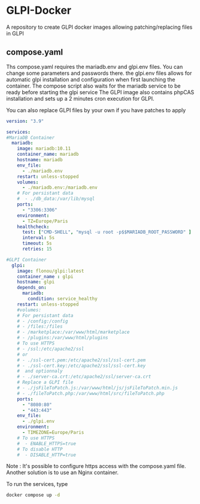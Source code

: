 # GLPI-Docker
A repository to create GLPI docker images allowing patching/replacing files in GLPI

## compose.yaml

Ths compose.yaml requires the mariadb.env and glpi.env files. You can change some parameters and passwords there. the glpi.env files allows for automatic glpi installation and configuration when first launching the container. The compose script also waits for the mariadb service to be ready before starting the glpi service
The GLPI image also contains phpCAS installation and sets up a 2 minutes cron execution for GLPI.

You can also replace GLPI files by your own if you have patches to apply


```yaml
version: "3.9"

services:
#MariaDB Container
  mariadb:
    image: mariadb:10.11
    container_name: mariadb
    hostname: mariadb
    env_file:
      - ./mariadb.env
    restart: unless-stopped
    volumes:
      - ./mariadb.env:/mariadb.env
    # For persistant data
    #  - ./db_data:/var/lib/mysql
    ports:
      - "3306:3306"
    environment:
      - TZ=Europe/Paris
    healthcheck:
      test: ["CMD-SHELL", "mysql -u root -p$$MARIADB_ROOT_PASSWORD" ]
      interval: 5s
      timeout: 5s
      retries: 15

#GLPI Container
  glpi:
    image: flonou/glpi:latest
    container_name : glpi
    hostname: glpi
    depends_on:
      mariadb:
        condition: service_healthy 
    restart: unless-stopped
    #volumes:
    # For persistant data
    # - /config:/config
    # - /files:/files
    # - /marketplace:/var/www/html/marketplace
    # - /plugins:/var/www/html/plugins
    # To use HTTPS
    # - /ssl:/etc/apache2/ssl
    # or
    # - ./ssl-cert.pem:/etc/apache2/ssl/ssl-cert.pem
    # - ./ssl-cert.key:/etc/apache2/ssl/ssl-cert.key
    #  and optionnaly
    # - ./server-ca.crt:/etc/apache2/ssl/server-ca.crt
    # Replace a GLPI file
    # - ./jsFileToPatch.js:/var/www/html/js/jsFileToPatch.min.js
    # - ./fileToPatch.php:/var/www/html/src/fileToPatch.php
    ports:
      - "8080:80"
      - "443:443"
    env_file:
      - ./glpi.env
    environment:
      - TIMEZONE=Europe/Paris
    # To use HTTPS
    #  - ENABLE_HTTPS=true
    # To disable HTTP
    #  - DISABLE_HTTP=true
```

Note : It's possible to configure https access with the compose.yaml file. Another solution is to use an Nginx container.

To run the services, type 
```sh
docker compose up -d
```

